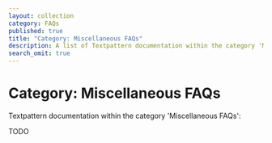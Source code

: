 ```yaml
---
layout: collection
category: FAQs
published: true
title: "Category: Miscellaneous FAQs"
description: A list of Textpattern documentation within the category 'Miscellaneous FAQs'.
search_omit: true
---
```


# Category: Miscellaneous FAQs

Textpattern documentation within the category 'Miscellaneous FAQs':

TODO
